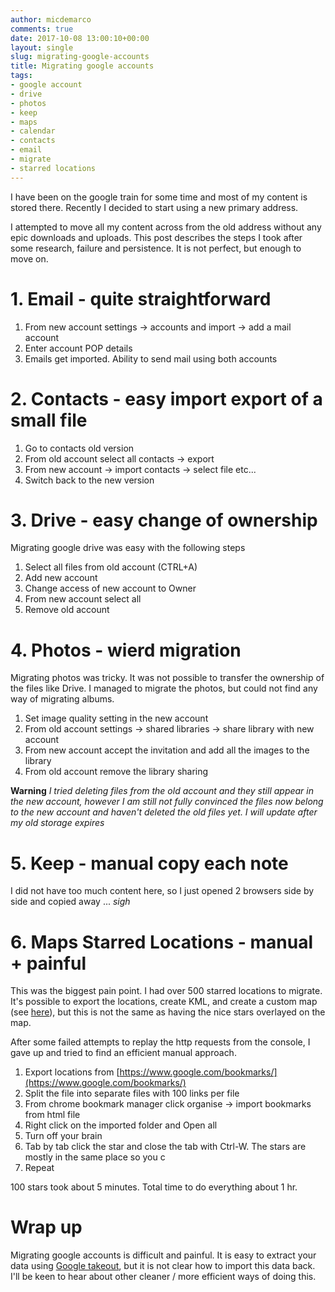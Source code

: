 ```yaml
---
author: micdemarco
comments: true
date: 2017-10-08 13:00:10+00:00
layout: single
slug: migrating-google-accounts
title: Migrating google accounts
tags:
- google account
- drive
- photos
- keep
- maps
- calendar
- contacts
- email
- migrate
- starred locations
---
```


I have been on the google train for some time and most of my content is stored there.  Recently I decided to start using a new primary address.  

I attempted to move all my content across from the old address without any epic downloads and uploads.    This post describes the steps I took after some research, failure and persistence.  It is not perfect, but enough to move on.

# 1. Email - quite straightforward

1. From new account settings -> accounts and import -> add a mail account
2. Enter account POP details
3. Emails get imported.  Ability to send mail using both accounts

# 2. Contacts - easy import export of a small file

1. Go to contacts old version
2. From old account select all contacts -> export
3. From new account -> import contacts -> select file etc...
4. Switch back to the new version

# 3. Drive - easy change of ownership

Migrating google drive was easy with the following steps

1. Select all files from old account (CTRL+A)
2. Add new account
3. Change access of new account to Owner
4. From new account select all
5. Remove old account

# 4. Photos - wierd migration

Migrating photos was tricky.  It was not possible to transfer the ownership of the files like Drive.  I managed to migrate the photos, but could not find any way of migrating albums.

1. Set image quality setting in the new account
2. From old account settings -> shared libraries -> share library with new account
3. From new account accept the invitation and add all the images to the library
4. From old account remove the library sharing

**Warning** *I tried deleting files from the old account and they still appear in the new account, however I am still not fully convinced the files now belong to the new account and haven't deleted the old files yet.  I will update after my old storage expires*

# 5. Keep - manual copy each note

I did not have too much content here, so I just opened 2 browsers side by side and copied away ... *sigh*

# 6. Maps Starred Locations - manual + painful

This was the biggest pain point.  I had over 500 starred locations to migrate.  It's possible to export the locations, create KML, and create a custom map (see [here](https://productforums.google.com/forum/#!msg/maps/Zp7LFnk5s3c/f3Ek6PxBk4kJ)), but this is not the same as having the nice stars overlayed on the map.

After some failed attempts to replay the http requests from the console, I gave up and tried to find an efficient manual approach.

1. Export locations from [https://www.google.com/bookmarks/](https://www.google.com/bookmarks/)
2. Split the file into separate files with 100 links per file
3. From chrome bookmark manager click organise -> import bookmarks from html file
4. Right click on the imported folder and Open all
5. Turn off your brain
6. Tab by tab click the star and close the tab with Ctrl-W.  The stars are mostly in the same place so you c
7. Repeat

100 stars took about 5 minutes.  Total time to do everything about 1 hr.  

# Wrap up

Migrating google accounts is difficult and painful.  It is easy to extract your data using [Google takeout](https://takeout.google.com/settings/takeout), but it is not clear how to import this data back.  I'll be keen to hear about other cleaner / more efficient ways of doing this.